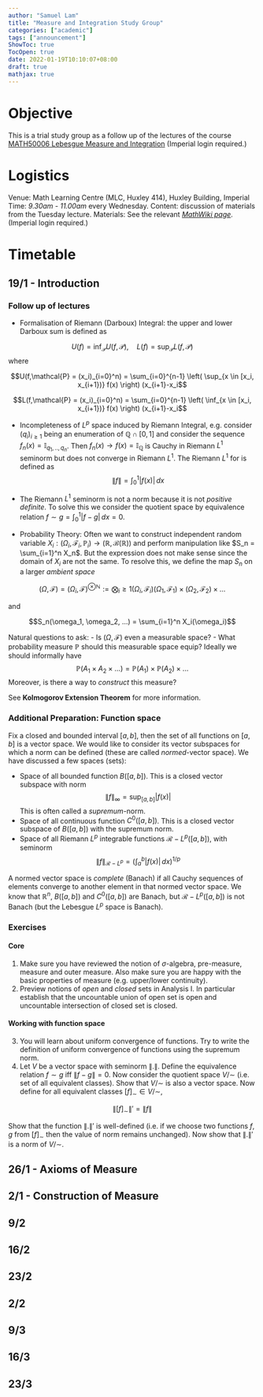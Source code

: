 ```yaml
---
author: "Samuel Lam"
title: "Measure and Integration Study Group"
categories: ["academic"]
tags: ["announcement"]
ShowToc: true
TocOpen: true
date: 2022-01-19T10:10:07+08:00
draft: true
mathjax: true
---
```


# Objective
This is a trial study group as a follow up of the lectures of the course [MATH50006 Lebesgue Measure and Integration](https://imperialmathswiki.com/en/2nd_year/MATH50006_Lebesgue_Measure_and_Integration) (Imperial login required.)

# Logistics
Venue: Math Learning Centre (MLC, Huxley 414), Huxley Building, Imperial
Time: *9.30am - 11.00am* every Wednesday.
Content: discussion of materials from the Tuesday lecture.
Materials: See the relevant [*MathWiki page*](https://imperialmathswiki.com/en/2nd_year/MATH50006_Lebesgue_Measure_and_Integration). (Imperial login required.)

# Timetable
## 19/1 - Introduction
### Follow up of lectures
- Formalisation of Riemann (Darboux) Integral: the upper and lower Darboux sum is defined as

$$U(f) = \inf_\mathcal{P} U(f,\mathcal{P}), \quad L(f) = \sup_\mathcal{P} L(f,\mathcal{P})$$
where

$$U(f,\mathcal{P} = (x_i)_{i=0}^n) = \sum_{i=0}^{n-1} \left( \sup_{x \in [x_i, x_{i+1})} f(x) \right) (x_{i+1}-x_i$$

$$L(f,\mathcal{P} = (x_i)_{i=0}^n) = \sum_{i=0}^{n-1} \left( \inf_{x \in [x_i, x_{i+1})} f(x) \right) (x_{i+1}-x_i$$

- Incompleteness of $L^p$ space induced by Riemann Integral, e.g. consider $(q_i)_{i\geq 1}$ being an enumeration of $\mathbb{Q} \cap [0,1]$ and consider the sequence $f_n(x) = \mathbb{I}_{q_1,..,q_n}$. Then $f_n(x) \to f(x) = \mathbb{I}_\mathbb{Q}$ is Cauchy in Riemann $L^1$ seminorm but does not converge in Riemann $L^1$. The Riemann $L^1$ for is defined as
$$\|f\| = \int_0^1 |f(x)| \, dx$$

- The Riemann $L^1$ seminorm is not a norm because it is not *positive definite*. To solve this we consider the quotient space by equivalence relation $f \sim g = \int_0^1 |f-g| \, dx = 0$.

- Probability Theory: Often we want to construct independent random variable $X_i : (\Omega_i, \mathcal{F}_i, \mathbb{P}_i) \to (\mathbb{R}, \mathcal{B}(\mathbb{R}))$ and perform manipulation like $S_n = \sum_{i=1}^n X_n$. But the expression does not make sense since the domain of $X_i$ are not the same. To resolve this, we define the map $S_n$ on a larger *ambient space* 

$$(\Omega, \mathcal{F}) = (\Omega_i, \mathcal{F})^{\otimes \mathbb{N}} := \bigotimes_{i}\geq 1(\Omega_i, \mathcal{F}_i) (\Omega_1, \mathcal{F}_1) \times (\Omega_2, \mathcal{F}_2) \times ...$$

and 

$$S_n(\omega_1, \omega_2, ...) = \sum_{i=1}^n X_i(\omega_i)$$

Natural questions to ask:
    - Is $(\Omega, \mathcal{F})$ even a measurable space?
    - What probability measure $\mathbb{P}$ should this measurable space equip? Ideally we should informally have
    $$ \mathbb{P}(A_1 \times A_2 \times ...) = \mathbb{P}(A_1) \times \mathbb{P}(A_2) \times ...$$
    Moreover, is there a way to *construct* this measure?

See **Kolmogorov Extension Theorem** for more information.

### Additional Preparation: Function space
Fix a closed and bounded interval $[a,b]$, then the set of all functions on $[a,b]$ is a vector space. We would like to consider its vector subspaces for which a norm can be defined (these are called *normed*-vector space). We have discussed a few spaces (sets):
- Space of all bounded function $B([a,b])$. This is a closed vector subspace with norm
$$
\|f\|_\infty = \sup_{[a,b]} |f(x)|
$$
This is often called a *supremum*-norm.
- Space of all continuous function $C^0([a,b])$. This is a closed vector subspace of $B([a,b])$ with the supremum norm.
- Space of all Riemann $L^p$ integrable functions $\mathcal{R}-L^p([a,b])$, with seminorm
$$
\|f\|_{\mathcal{R}-L^p} = \left( \int_a^b |f(x)|\, dx \right)^{1/p}
$$

A normed vector space is *complete* (Banach) if all Cauchy sequences of elements converge to another element in that normed vector space. We know that $\mathbb{R}^n$, $B([a,b])$ and $C^0([a,b])$ are Banach, but $\mathcal{R}-L^p([a,b])$ is not Banach (but the Lebesgue $L^p$ space is Banach).

### Exercises

#### Core
1. Make sure you have reviewed the notion of $\sigma$-algebra, pre-measure, measure and outer measure. Also make sure you are happy with the basic properties of measure (e.g. upper/lower continuity).
2. Preview notions of *open* and *closed* sets in Analysis I. In particular establish that the uncountable union of open set is open and uncountable intersection of closed set is closed.

#### Working with function space
3. You will learn about uniform convergence of functions. Try to write the definition of uniform convergence of functions using the supremum norm.
4. Let $V$ be a vector space with seminorm $\|. \|$. Define the equivalence relation $f \sim g$ iff $\|f-g \| = 0$. Now consider the quotient space $V/\sim$ (i.e. set of all equivalent classes). Show that $V/\sim$ is also a vector space. Now define for all equivalent classes $[f]_\sim \in V/\sim$,

$$\|[f]_\sim \|' = \|f\|$$

Show that the function $\|.\|'$ is well-defined (i.e. if we choose two functions $f,g$ from $[f]_\sim$ then the value of norm remains unchanged). Now show that $\|.\|'$ is a norm of $V/\sim$.


## 26/1 - Axioms of Measure
## 2/1 - Construction of Measure
## 9/2
## 16/2
## 23/2
## 2/2
## 9/3
## 16/3
## 23/3